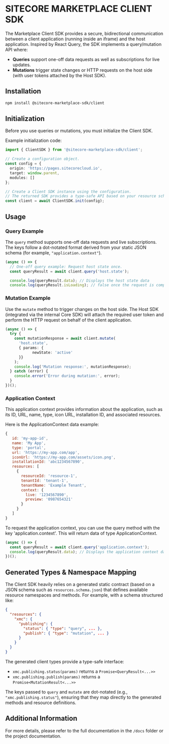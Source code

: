 # SITECORE MARKETPLACE CLIENT SDK

The Marketplace Client SDK provides a secure, bidirectional communication between a client 
application (running inside an iframe) and the host application. Inspired by React Query, the SDK implements a query/mutation API where:

- **Queries** support one-off data requests as well as subscriptions for live updates.
- **Mutations** trigger state changes or HTTP requests on the host side (with user tokens attached by the Host SDK).

## Installation

```bash
npm install @sitecore-marketplace-sdk/client
```

## Initialization

Before you use queries or mutations, you must initialize the Client SDK.

Example initialization code:

```typescript
import { ClientSDK } from '@sitecore-marketplace-sdk/client';

// Create a configuration object.
const config = {
  origin: 'https://pages.sitecorecloud.io',
  target: window.parent,
  modules: []
};

// Create a Client SDK instance using the configuration.
// The returned SDK provides a type-safe API based on your resource schema.
const client = await ClientSDK.init(config);
```

## Usage

### Query Example

The `query` method supports one-off data requests and live subscriptions. The keys follow a dot-notated format derived from your
static JSON schema (for example, `"application.context"`).

```typescript
(async () => {
  // One-off query example: Request host state once.
  const queryResult = await client.query('host.state');

  console.log(queryResult.data); // Displays the host state data
  console.log(queryResult.isLoading); // false once the request is complete
```

### Mutation Example

Use the `mutate` method to trigger changes on the host side. The Host SDK (integrated via the internal Core SDK) will attach the required
user token and perform the HTTP request on behalf of the client application.

```typescript
(async () => {
  try {
    const mutationResponse = await client.mutate(
      'host.state',
      { params: {
            newState: 'active'
      }}
    );
    console.log('Mutation response:', mutationResponse);
  } catch (error) {
    console.error('Error during mutation:', error);
  }
})();
```

### Application Context

This application context provides information about the application, such as its ID, URL, name, type, icon URL, installation ID, and associated resources.

Here is the ApplicationContext data example:

```javascript
{
   id: 'my-app-id',
   name: 'My App',
   type: 'portal',
   url: 'https://my-app.com/app',
   iconUrl: 'https://my-app.com/assets/icon.png',
   installationId: 'abc1234567890',
   resources: [
     {
       resourceId: 'resource-1',
       tenantId: 'tenant-1',
       tenantName: 'Example Tenant',
       context: {
         live: '1234567890', 
         preview: '0987654321'
       }
     }
   ]
}
```

To request the application context, you can use the query method with the key 'application.context'. This will return data of type ApplicationContext.

```typescript
(async () => {
  const queryResult = await client.query('application.context');
  console.log(queryResult.data); // Displays the application context data
})();
```

## Generated Types & Namespace Mapping

The Client SDK heavily relies on a generated static contract (based on a JSON schema such as `resources.schema.json`) that defines
available resource namespaces and methods. For example, with a schema structured like:

```json
{
  "resources": {
    "xmc": {
      "publishing": {
        "status": { "type": "query", ... },
        "publish": { "type": "mutation", ... }
      }
    }
  }
}
```

The generated client types provide a type-safe interface:

- `xmc.publishing.status(params)` returns a `Promise<QueryResult<...>>`
- `xmc.publishing.publish(params)` returns a `Promise<MutationResult<...>>`

The keys passed to `query` and `mutate` are dot-notated (e.g., `"xmc.publishing.status"`), ensuring that they map directly
to the generated methods and resource definitions.

## Additional Information

For more details, please refer to the full documentation in the `/docs` folder or the project documentation.
